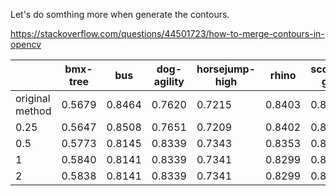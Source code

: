 <!--
 * @Date: 2021-05-26 21:20:58
 * @LastEditors: yuhhong
 * @LastEditTime: 2021-06-03 22:28:16
-->

Let's do somthing more when generate the contours. 

https://stackoverflow.com/questions/44501723/how-to-merge-contours-in-opencv

|                 | bmx-tree | bus    | dog-agility | horsejump-high | rhino  | scooter-gray | soccerball | swing  | all    |
|-----------------|----------|--------|-------------|----------------|--------|--------------|------------|--------|--------|
| original method | 0.5679   | 0.8464 | 0.7620      | 0.7215         | 0.8403 | 0.8377       | 0.8961     | 0.6512 | 0.7655 |
| 0.25            | 0.5647   | 0.8508 | 0.7651      | 0.7209         | 0.8402 | 0.8425       | 0.9294     | 0.6495 | 0.7695 |
| 0.5             | 0.5773   | 0.8145 | 0.8339      | 0.7343         | 0.8353 | 0.8462       | 0.9332     | 0.6285 | 0.7644 |
| 1               | 0.5840   | 0.8141 | 0.8339      | 0.7341         | 0.8299 | 0.8462       | 0.9249     | 0.6267 | 0.7644 |
| 2               | 0.5838   | 0.8141 | 0.8339      | 0.7341         | 0.8299 | 0.8462       | 0.9249     | 0.6267 | 0.7644 |

